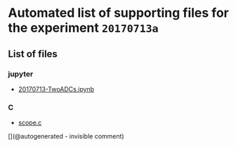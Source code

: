 # Automated list of supporting files for the __experiment `20170713a`__

## List of files

### jupyter

* [20170713-TwoADCs.ipynb](/elmo/data/20170713-TwoADCs.ipynb)


### C

* [scope.c](/elmo/data/scope.c)


[](@autogenerated - invisible comment)